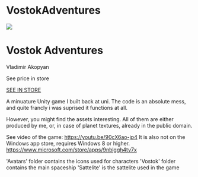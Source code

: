# VostokAdventures
<div id="mspb-8wyt9ax3e0ir" class="9NBLGGH4TV7X">
  <noscript>
    <link rel="stylesheet" type="text/css" href="https://storebadge.azureedge.net/src/fallback-1.7.0.css">
    <div id="msProductBadge" class="mspb-fallback">
      <div class="mspb-primary-image">
       <a href="https://www.microsoft.com/store/apps/9NBLGGH4TV7X?ocid=periscope" target="_blank">
          <img src="https://store-images.s-microsoft.com/image/apps.45443.13510798887615113.5fe09962-adac-4328-8e8f-cabddd0ec534.cc13ace0-21ab-426e-9710-b81b6a2c2c15?w=200&h=300&format=jpg">
        </a>
      </div>
      <div class="mspb-details">
        <h1>Vostok Adventures</h1>
        <p class="mspb-publisher">Vladimir Akopyan</p>
        <p class="mspb-price">See price in store</p>
        <a class="mspb-link" href="https://www.microsoft.com/store/apps/9NBLGGH4TV7X?ocid=periscope" target="_blank">SEE IN STORE</a>
      </div>
    </div>
  </noscript>
</div>
<script src="https://storebadge.azureedge.net/src/badge-1.8.3.js"></script>
<script>
  mspb('9NBLGGH4TV7X', function(badge) {
    document.getElementById('mspb-8wyt9ax3e0ir').innerHTML = badge;
  });
</script>

A minuature Unity game I built back at uni. 
The code is an absolute mess, and quite francly i was suprised it functions at all. 

However, you might find the assets interesting. All of them are either produced by me, or, in case of planet textures, already in the public domain. 

See video of the game: https://youtu.be/90cX6ao-jp4
It is also not on the Windows app store, requires Windows 8 or higher. 
https://www.microsoft.com/store/apps/9nblggh4tv7x


'Avatars' folder contains the icons used for characters
'Vostok' folder contains the main spaceship 
'Sattelite' is the sattelite used in the game  
